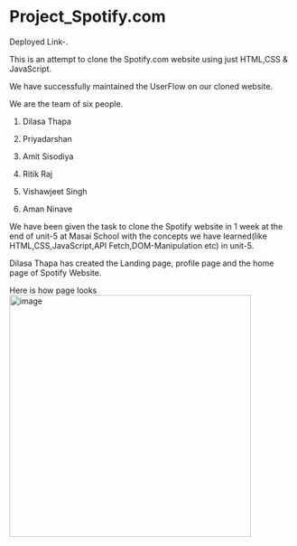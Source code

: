 # Project_Spotify.com

Deployed Link-.


This is an attempt to clone the Spotify.com website using just HTML,CSS & JavaScript.

We have successfully maintained the UserFlow on our cloned website.

We are the team of six people.

1) Dilasa Thapa

2) Priyadarshan 

3) Amit Sisodiya

4) Ritik Raj

5) Vishawjeet Singh

6) Aman Ninave 

We have been given the task to clone the Spotify website in 1 week at the end of unit-5 at Masai School with the concepts we have learned(like HTML,CSS,JavaScript,API Fetch,DOM-Manipulation etc) in unit-5. 

Dilasa Thapa has created the Landing page, profile page and the home page of Spotify Website.


Here is how  page looks 
<img width="428" alt="image" src="https://media.istockphoto.com/id/1399764585/photo/shallow-focus-of-a-high-permanence-dac-seen-connected-via-cables-to-custom-headphones.jpg?b=1&s=170667a&w=0&k=20&c=iE2Fs5U-gewaPtJJRpz3Wb3dH6o86iB7mKhTWTJN3hc=">
